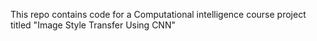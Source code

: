 This repo contains code for a Computational intelligence course project titled "Image Style Transfer Using CNN"
